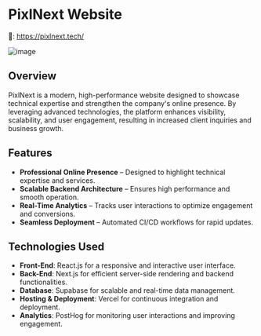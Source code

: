 # PixlNext Website

🔗: https://pixlnext.tech/

![image](https://github.com/user-attachments/assets/2b42d3fc-0e0a-43ef-9591-524ef47e3cf0)


## Overview
PixlNext is a modern, high-performance website designed to showcase technical expertise and strengthen the company's online presence. By leveraging advanced technologies, the platform enhances visibility, scalability, and user engagement, resulting in increased client inquiries and business growth.

## Features
- **Professional Online Presence** – Designed to highlight technical expertise and services.
- **Scalable Backend Architecture** – Ensures high performance and smooth operation.
- **Real-Time Analytics** – Tracks user interactions to optimize engagement and conversions.
- **Seamless Deployment** – Automated CI/CD workflows for rapid updates.

## Technologies Used
- **Front-End**: React.js for a responsive and interactive user interface.
- **Back-End**: Next.js for efficient server-side rendering and backend functionalities.
- **Database**: Supabase for scalable and real-time data management.
- **Hosting & Deployment**: Vercel for continuous integration and deployment.
- **Analytics**: PostHog for monitoring user interactions and improving engagement.

